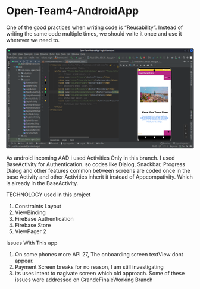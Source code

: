 # Open-Team4-AndroidApp



One of the good practices when writing code is “Reusability”. Instead of writing the same code multiple times, we should write it once and use it wherever we need to.

![](https://github.com/404SolutionsGH/Open-Team4-AndroidApp/blob/Dev/TrotroDev.png)

As android incoming AAD i used Activities Only in this branch. 
I used BaseActivity for Authentication. so codes like Dialog, Snackbar, Progress Dialog and other features common between screens are coded once in the base Activity and other Activities inherit it instead of Appcompativity. Which is already in the BaseActivity.


TECHNOLOGY used in this project

1. Constraints Layout
2. ViewBinding
3. FireBase Authentication 
4. Firebase Store 
5. ViewPager 2


Issues With This app 
1. On some phones more API 27, The onboarding screen textView dont appear. 
2. Payment Screen breaks for no reason, I am still investigating 
3. its uses intent to nagivate screen which old approach. Some of these issues were addressed on GrandeFinaleWorking Branch 
